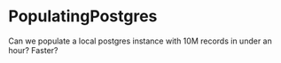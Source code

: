 # PopulatingPostgres
Can we populate a local postgres instance with 10M records in under an hour? Faster?
